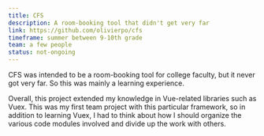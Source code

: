 ```yaml
---
title: CFS
description: A room-booking tool that didn't get very far
link: https://github.com/olivierpo/cfs
timeframe: summer between 9-10th grade
team: a few people
status: not-ongoing
---
```

CFS was intended to be a room-booking tool for college faculty, but it never got very far. So this was mainly a learning experience.

Overall, this project extended my knowledge in Vue-related libraries such as Vuex. This was my first team project with this particular framework, so in addition to learning Vuex, I had to think about how I should organize the various code modules involved and divide up the work with others.
